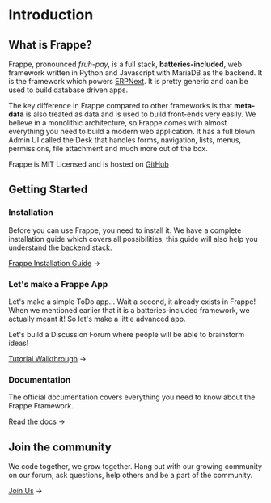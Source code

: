 # Introduction

## What is Frappe?

Frappe, pronounced _fruh-pay_, is a full stack, **batteries-included**, web framework written in Python and Javascript with MariaDB as the backend. It is the framework which powers [ERPNext](). It is pretty generic and can be used to build database driven apps.

The key difference in Frappe compared to other frameworks is that **meta-data** is also treated as data and is used to build front-ends very easily. We believe in a monolithic architecture, so Frappe comes with almost everything you need to build a modern web application. It has a full blown Admin UI called the Desk that handles forms, navigation, lists, menus, permissions, file attachment and much more out of the box.

Frappe is MIT Licensed and is hosted on [GitHub](https://github.com/frappe/frapppe)

## Getting Started

### Installation

Before you can use Frappe, you need to install it. We have a complete installation guide which covers all possibilities, this guide will also help you understand the backend stack.

[Frappe Installation Guide](/installation) →

### Let's make a Frappe App

Let's make a simple ToDo app... Wait a second, it already exists in Frappe! When we mentioned earlier that it is a batteries-included framework, we actually meant it! So let's make a little advanced app.

Let's build a Discussion Forum where people will be able to brainstorm ideas!

[Tutorial Walkthrough](/tutorial) →

### Documentation

The official documentation covers everything you need to know about the Frappe Framework.

[Read the docs](new-docs/documentation) →

## Join the community

We code together, we grow together. Hang out with our growing community on our forum, ask questions, help others and be a part of the community.

[Join Us](https://discuss.erpnext.com) →

